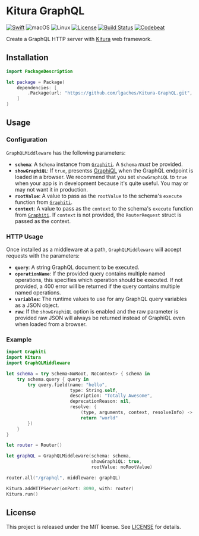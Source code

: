 # Kitura GraphQL

[![Swift][swift-badge]][swift-url]
![macOS](https://img.shields.io/badge/os-macOS-green.svg?style=flat)
![Linux](https://img.shields.io/badge/os-linux-green.svg?style=flat)
[![License][mit-badge]][mit-url]
[![Build Status](https://travis-ci.org/lgaches/Kitura-GraphQL.svg?branch=master)](https://travis-ci.org/lgaches/Kitura-GraphQL)
[![Codebeat][codebeat-badge]][codebeat-url]

Create a GraphQL HTTP server with [Kitura](http://www.kitura.io) web framework.

## Installation

```swift
import PackageDescription

let package = Package(
    dependencies: [
        .Package(url: "https://github.com/lgaches/Kitura-GraphQL.git", majorVersion: 0, minor: 0),
    ]
)
```

## Usage

### Configuration

`GraphQLMiddleware` has the following parameters:

- **`schema`**: A `Schema` instance from [`Graphiti`](https://github.com/GraphQLSwift/Graphiti). A `Schema` *must* be provided.
- **`showGraphiQL`**: If `true`, presentss [GraphiQL](https://github.com/graphql/graphiql) when the GraphQL endpoint is loaded in a browser. We recommend that you set `showGraphiQL` to `true` when your app is in development because it's quite useful. You may or may not want it in production. 
- **`rootValue`**: A value to pass as the `rootValue` to the schema's `execute` function from [`Graphiti`](https://github.com/GraphQLSwift/Graphiti).
- **`context`**: A value to pass as the `context` to the schema's `execute` function from [`Graphiti`](https://github.com/GraphQLSwift/Graphiti). If `context` is not provided, the `RouterRequest` struct is passed as the context.

### HTTP Usage

Once installed as a middleware at a path, `GraphQLMiddleware` will accept requests with the parameters:

- **`query`**: A string GraphQL document to be executed.
- **`operationName`**: If the provided query contains multiple named operations, this specifies which operation should be executed. If not provided, a 400 error will be returned if the query contains multiple named operations.
- **`variables`**: The runtime values to use for any GraphQL query variables as a JSON object.
- **`raw`**: If the `showGraphiQL` option is enabled and the raw parameter is provided raw JSON will always be returned instead of GraphiQL even when loaded from a browser.


### Example


```swift
import Graphiti
import Kitura
import GraphQLMiddleware

let schema = try Schema<NoRoot, NoContext> { schema in
    try schema.query { query in
        try query.field(name: "hello",
                        type: String.self,
                        description: "Totally Awesome",
                        deprecationReason: nil,
                        resolve: {
                            (type, arguments, context, resolveInfo) -> String in
                            return "world"
        })
    }
}

let router = Router()

let graphQL = GraphQLMiddleware(schema: schema,
                                showGraphiQL: true,
                                rootValue: noRootValue)

router.all("/graphql", middleware: graphQL)

Kitura.addHTTPServer(onPort: 8090, with: router)
Kitura.run()

```

## License

This project is released under the MIT license. See [LICENSE](LICENSE) for details.

[swift-badge]: https://img.shields.io/badge/Swift-3.0.1-orange.svg?style=flat
[swift-url]: https://swift.org
[mit-badge]: https://img.shields.io/badge/License-MIT-blue.svg?style=flat
[mit-url]: https://tldrlegal.com/license/mit-license
[codebeat-badge]:https://codebeat.co/badges/7871a224-095f-4c39-b5fb-bfa6320cdadd
[codebeat-url]: https://codebeat.co/projects/github-com-lgaches-kitura-graphql
